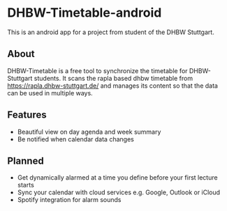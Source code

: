 # DHBW-Timetable-android
This is an android app for a project from student of the DHBW Stuttgart.

## About
DHBW-Timetable is a free tool to synchronize the timetable for DHBW-Stuttgart students.
It scans the rapla based dhbw timetable from https://rapla.dhbw-stuttgart.de/ and manages its content so that the data can be used in multiple ways.

## Features
- Beautiful view on day agenda and week summary
- Be notified when calendar data changes

## Planned
- Get dynamically alarmed at a time you define before your first lecture starts
- Sync your calendar with cloud services e.g. Google, Outlook or iCloud
- Spotify integration for alarm sounds
